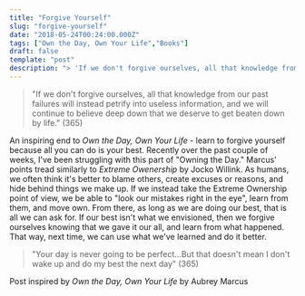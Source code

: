 ```yaml
---
title: "Forgive Yourself"
slug: "forgive-yourself"
date: "2018-05-24T00:24:00.000Z"
tags: ["Own the Day, Own Your Life","Books"]
draft: false
template: "post"
description: "> 'If we don't forgive ourselves, all that knowledge from our past failures will instead petrify into useless information, and we will continue to believe deep down that we deserve to get beaten down..."
---
```


> "If we don't forgive ourselves, all that knowledge from our past failures will instead petrify into useless information, and we will continue to believe deep down that we deserve to get beaten down by life." (365)

An inspiring end to *Own the Day, Own Your Life* - learn to forgive yourself because all you can do is your best. Recently over the past couple of weeks, I've been struggling with this part of "Owning the Day." Marcus' points tread similarly to *Extreme Owenership* by Jocko Willink. As humans, we often think it's better to blame others, create excuses or reasons, and hide behind things we make up. If we instead take the Extreme Ownership point of view, we be able to "look our mistakes right in the eye", learn from them, and move own. From there, as long as we are doing our best, that is all we can ask for. If our best isn't what we envisioned, then we forgive ourselves knowing that we gave it our all, and learn from what happened. That way, next time, we can use what we've learned and do it better.

> "Your day is never going to be perfect...But that doesn't mean I don't wake up and do my best the next day" (365)


Post inspired by *Own the Day, Own Your Life* by Aubrey Marcus
